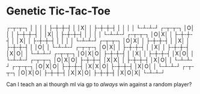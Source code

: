 # Genetic Tic-Tac-Toe

┌-┬-┬-┐
│ │ │ │
├-┼-┼-┤
│ │X│ │
├-┼-┼-┤
│ │ │ │
└-┴-┴-┘
┌-┬-┬-┐
│O│ │ │
├-┼-┼-┤
│ │X│ │
├-┼-┼-┤
│ │ │ │
└-┴-┴-┘
┌-┬-┬-┐
│O│X│ │
├-┼-┼-┤
│ │X│ │
├-┼-┼-┤
│ │ │ │
└-┴-┴-┘
┌-┬-┬-┐
│O│X│ │
├-┼-┼-┤
│ │X│ │
├-┼-┼-┤
│ │O│ │
└-┴-┴-┘
┌-┬-┬-┐
│O│X│ │
├-┼-┼-┤
│ │X│ │
├-┼-┼-┤
│X│O│ │
└-┴-┴-┘
┌-┬-┬-┐
│O│X│O│
├-┼-┼-┤
│ │X│ │
├-┼-┼-┤
│X│O│ │
└-┴-┴-┘
┌-┬-┬-┐
│O│X│O│
├-┼-┼-┤
│X│X│ │
├-┼-┼-┤
│X│O│ │
└-┴-┴-┘
┌-┬-┬-┐
│O│X│O│
├-┼-┼-┤
│X│X│O│
├-┼-┼-┤
│X│O│ │
└-┴-┴-┘
┌-┬-┬-┐
│O│X│O│
├-┼-┼-┤
│X│X│O│
├-┼-┼-┤
│X│O│X│
└-┴-┴-┘

Can I teach an ai thourgh ml via gp to _always_ win against a random player?
